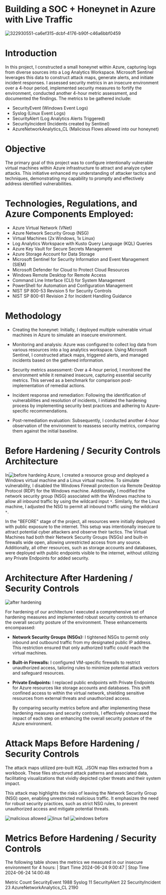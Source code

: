 # Building a SOC + Honeynet in Azure with Live Traffic
![322930551-ca6ef315-dcbf-4176-b90f-c46a6bbf0459](https://github.com/UdoWilliams/Azure-Honeynet-Soc/assets/148285991/aa1cab61-4e55-47b5-850a-8a723880202b)

# Introduction
In this project, I constructed a small honeynet within Azure, capturing logs from diverse sources into a Log Analytics Workspace. Microsoft Sentinel leverages this data to construct attack maps, generate alerts, and initiate incident responses. I assessed security metrics in an insecure environment over a 4-hour period, implemented security measures to fortify the environment, conducted another 4-hour metric assessment, and documented the findings. The metrics to be gathered include:

- SecurityEvent (Windows Event Logs)
- Syslog (Linux Event Logs)
- SecurityAlert (Log Analytics Alerts Triggered)
- SecurityIncident (Incidents created by Sentinel)
- AzureNetworkAnalytics_CL (Malicious Flows allowed into our honeynet)

# Objective
The primary goal of this project was to configure intentionally vulnerable virtual machines within Azure infrastructure to attract and analyze cyber attacks. This initiative enhanced my understanding of attacker tactics and techniques, demonstrating my capability to promptly and effectively address identified vulnerabilities.

# Technologies, Regulations, and Azure Components Employed:

- Azure Virtual Network (VNet)
- Azure Network Security Group (NSG)
- Virtual Machines (2x Windows, 1x Linux)
- Log Analytics Workspace with Kusto Query Language (KQL) Queries
- Azure Key Vault for Secure Secrets Management
- Azure Storage Account for Data Storage
- Microsoft Sentinel for Security Information and Event Management (SIEM)
- Microsoft Defender for Cloud to Protect Cloud Resources
- Windows Remote Desktop for Remote Access
- Command Line Interface (CLI) for System Management
- PowerShell for Automation and Configuration Management
- NIST SP 800-53 Revision 5 for Security Controls
- NIST SP 800-61 Revision 2 for Incident Handling Guidance

# Methodology
- Creating the honeynet: Initially, I deployed multiple vulnerable virtual machines in Azure to simulate an insecure environment.

- Monitoring and analysis: Azure was configured to collect log data from various resources into a log analytics workspace. Using Microsoft Sentinel, I constructed attack maps, triggered alerts, and managed incidents based on the gathered information.

- Security metrics assessment: Over a 4-hour period, I monitored the environment while it remained insecure, capturing essential security metrics. This served as a benchmark for comparison post-implementation of remedial actions.

- Incident response and remediation: Following the identification of vulnerabilities and resolution of incidents, I initiated the hardening process by implementing security best practices and adhering to Azure-specific recommendations.

- Post-remediation evaluation: Subsequently, I conducted another 4-hour observation of the environment to reassess security metrics, comparing them against the initial baseline.

# Before Hardening / Security Controls Architecture

In![before hardeing](https://github.com/UdoWilliams/Azure-Honeynet-Soc/assets/148285991/88eba60c-82e6-491f-a945-3fb37b3ff44a)
 Azure, I created a resource group and deployed a Windows virtual machine and a Linux virtual machine. To simulate vulnerability, I disabled the Windows Firewall protection via Remote Desktop Protocol (RDP) for the Windows machine. Additionally, I modified the network security group (NSG) associated with the Windows machine to allow all inbound traffic by using the wildcard input `*`. Similarly, for the Linux machine, I adjusted the NSG to permit all inbound traffic using the wildcard `*`.

In the "BEFORE" stage of the project, all resources were initially deployed with public exposure to the internet. This setup was intentionally insecure to attract potential cyber attackers and observe their tactics. The Virtual Machines had both their Network Security Groups (NSGs) and built-in firewalls wide open, allowing unrestricted access from any source. Additionally, all other resources, such as storage accounts and databases, were deployed with public endpoints visible to the internet, without utilizing any Private Endpoints for added security.

# Architecture After Hardening / Security Controls

![after hardening](https://github.com/UdoWilliams/Azure-Honeynet-Soc/assets/148285991/c65a1f49-23d1-440f-9e8a-d145a0dda29e)

For hardening of our architecture I executed a comprehensive set of hardening measures and implemented robust security controls to enhance the overall security posture of the environment. These enhancements encompassed:

- **Network Security Groups (NSGs):** I tightened NSGs to permit only inbound and outbound traffic from my designated public IP address. This restriction ensured that only authorized traffic could reach the virtual machines.
  
- **Built-in Firewalls:** I configured VM-specific firewalls to restrict unauthorized access, tailoring rules to minimize potential attack vectors and safeguard resources.

- **Private Endpoints:** I replaced public endpoints with Private Endpoints for Azure resources like storage accounts and databases. This shift confined access to within the virtual network, shielding sensitive resources from external threats and unauthorized access.

  By comparing security metrics before and after implementing these hardening measures and security controls, I effectively showcased the impact of each step on enhancing the overall security posture of the Azure environment.

# Attack Maps Before Hardening / Security Controls

The attack maps utilized pre-built KQL .JSON map files extracted from a workbook. These files structured attack patterns and associated data, facilitating visualizations that vividly depicted cyber threats and their system impact.

This attack map highlights the risks of leaving the Network Security Group (NSG) open, enabling unrestricted malicious traffic. It emphasizes the need for robust security practices, such as strict NSG rules, to prevent unauthorized access and mitigate potential threats.

![malicious allowed](https://github.com/UdoWilliams/Azure-Honeynet-Soc/assets/148285991/4556bbdb-5950-4559-a7b5-2344349c4a9c)
![linux fail](https://github.com/UdoWilliams/Azure-Honeynet-Soc/assets/148285991/9150c135-b95d-4f8d-a0c6-6ccbb0870c0d)
![windows before](https://github.com/UdoWilliams/Azure-Honeynet-Soc/assets/148285991/aea3adca-c623-4b67-aaf2-f0b5d730ffbc)

# Metrics Before Hardening / Security Controls
The following table shows the metrics we measured in our insecure environment for 4 hours:
| Start Time 2024-06-24  9:00:47
| Stop Time 2024-06-24 14:00:48

Metric	Count
SecurityEvent	1988
Syslog	11
SecurityAlert	22
SecurityIncident	23
AzureNetworkAnalytics_CL	2190

  
